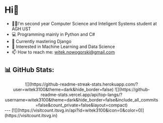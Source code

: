 
# Hi👋

- 👨‍🎓I'm second year Computer Science and Inteligent Systems student at AGH UST  
- 💻 Programming mainly in Python and C#  
- 🌱 Currently mastering Django  
- 🤔 Interested in Machine Learning and Data Science  
- 📫 How to reach me: witek.nowogorski@gmail.com

 
## 📊 GitHub Stats:
<center>
![](https://github-readme-streak-stats.herokuapp.com/?user=witek3100&theme=dark&hide_border=false)
![](https://github-readme-stats.vercel.app/api/top-langs/?username=witek3100&theme=dark&hide_border=false&include_all_commits=false&count_private=false&layout=compact)
</center>
---
[![](https://visitcount.itsvg.in/api?id=witek3100&icon=0&color=0)](https://visitcount.itsvg.in)

<!-- Proudly created with GPRM ( https://gprm.itsvg.in ) -->

